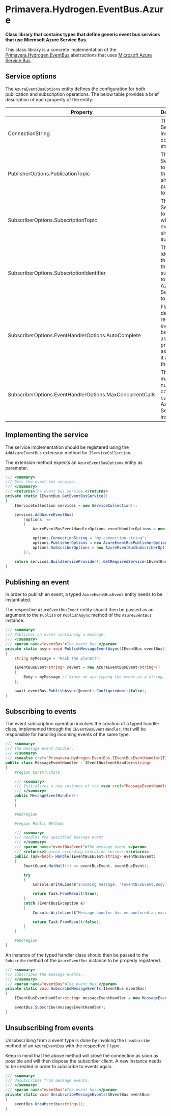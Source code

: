 # Primavera.Hydrogen.EventBus.Azure

**Class library that contains types that define generic event bus services that use Microsoft Azure Service Bus.**

This class library is a concrete implementation of the [Primavera.Hydrogen.EventBus](EventBus.Abstractions.md) abstractions that uses [Microsoft Azure Service Bus](https://docs.microsoft.com/pt-pt/azure/service-bus-messaging/service-bus-messaging-overview).

## Service options

The `AzureEventBusOptions` entity defines the configuration for both publication and subscription operations. The below table provides a brief description of each property of the entity:

| Property                                                 | Description                                                                                            | Optional? |
|----------------------------------------------------------|--------------------------------------------------------------------------------------------------------|-----------|
| ConnectionString                                         | The Azure Service Bus instance connection string.                                                      | No.       |
| PublisherOptions.PublicationTopic                        | The Azure Service Bus topic that the events should be published to.                                    | No.       |
| SubscriberOptions.SubscriptionTopic                      | The Azure Service Bus topic whose events should be subscribed.                                         | No.       |
| SubscriberOptions.SubscriptionIdentifier                 | The unique identifier of the client that subscribes to the Azure Service Bus topic.                    | No.       |
| SubscriberOptions.EventHandlerOptions.AutoComplete       | Flag that defines if a received event will be marked as processed as soon as it arrives to the client. | No.       |
| SubscriberOptions.EventHandlerOptions.MaxConcurrentCalls | The maximum number of concurrent calls to the Azure Service Bus instance.                              | No.       |


## Implementing the service

The service implementation should be registered using the `AddAzureEventBus` extension method for `IServiceCollection`.

The extension method expects an `AzureEventBusOptions` entity as parameter.

```csharp
/// <summary>
/// Gets the event bus service.
/// </summary>
/// <returns>The event bus service.</returns>
private static IEventBus GetEventBusService()
{
    IServiceCollection services = new ServiceCollection();

    services.AddAzureEventBus(
        (options) =>
        {
            AzureEventBusEventHandlerOptions eventHandlerOptions = new AzureEventBusEventHandlerOptions(false, 10);

            options.ConnectionString = "my-connection-string";
            options.PublisherOptions = new AzureEventBusPublisherOptions("my-topic");
            options.SubscriberOptions = new AzureEventBusSubscriberOptions("my-topic", "my-topic-subscription-identifier", eventHandlerOptions);
        });

    return services.BuildServiceProvider().GetRequiredService<IEventBus>();
}
```

## Publishing an event

In order to publish an event, a typed `AzureEventBusEvent` entity needs to be instantiated.

The respective `AzureEventBusEvent` entity should then be passed as an argument to the `Publish` or `PublishAsync` method of the `AzureEventBus` instance.

```csharp
/// <summary>
/// Publishes an event containing a message.
/// </summary>
/// <param name="eventBus">The event bus.</param>
private static async void PublishMessageEventAsync(IEventBus eventBus)
{
    string myMessage = "Hack the planet!";

    IEventBusEvent<string> @event = new AzureEventBusEvent<string>()
    {
        Body = myMessage // Since we are typing the event as a string, we need to provide a string to the event body.
    };

    await eventBus.PublishAsync(@event).ConfigureAwait(false);
}
```

## Subscribing to events

The event subscription operation involves the creation of a typed handler class, implemented through  the `IEventBusEventHandler`, that will be responsible for handling incoming events of the same type.

```csharp
/// <summary>
/// The message event handler.
/// </summary>
/// <seealso cref="Primavera.Hydrogen.EventBus.IEventBusEventHandler{T}"/>
public class MessageEventHandler : IEventBusEventHandler<string>
{
    #region Constructors

    /// <summary>
    /// Initializes a new instance of the <see cref="MessageEventHandler"/> class.
    /// </summary>
    public MessageEventHandler()
    {
    }

    #endregion

    #region Public Methods

    /// <summary>
    /// Handles the specified message event.
    /// </summary>
    /// <param name="eventBusEvent">The message event.</param>
    /// <returns>Boolean according execution success.</returns>
    public Task<bool> Handle(IEventBusEvent<string> eventBusEvent)
    {
        SmartGuard.NotNull(() => eventBusEvent, eventBusEvent);

        try
        {
            Console.WriteLine($"Incoming message: '{eventBusEvent.Body}'");

            return Task.FromResult(true);
        }
        catch (EventBusException e)
        {
            Console.WriteLine($"Message handler has encountered an exception: '{e.Message}'");

            return Task.FromResult(false);
        }
    }

    #endregion
}
```

An instance of the typed handler class should then be passed to the `Subscribe` method of the `AzureEventBus` instance to be properly registered.

```csharp
/// <summary>
/// Subscribes the message events.
/// </summary>
/// <param name="eventBus">The event bus.</param>
private static void SubscribeMessageEvents(IEventBus eventBus)
{
    IEventBusEventHandler<string> messageEventHandler = new MessageEventHandler();

    eventBus.Subscribe(messageEventHandler);
}
```

## Unsubscribing from events

Unsubscribing from a event type is done by invoking the `Unsubscribe` method of an `AzureEventBus` with the respective `T` type.

Keep in mind that the above method will close the connection as soon as possible and will then dispose the subscriber client. A new instance needs to be created in order to subscribe to events again.

```csharp
/// <summary>
/// Unsubscribes from message events.
/// </summary>
/// <param name="eventBus">The event bus.</param>
private static void UnsubscribeMessageEvents(IEventBus eventBus)
{
    eventBus.Unsubscribe<string>();
}
```